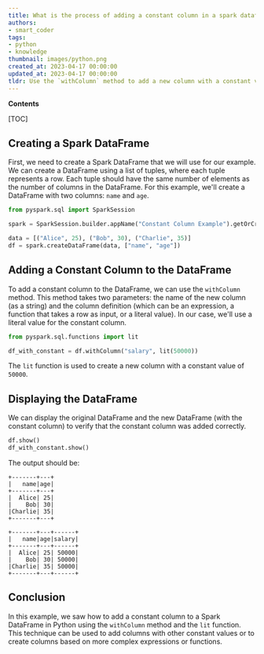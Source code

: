 ```yaml
---
title: What is the process of adding a constant column in a spark dataframe?
authors:
- smart_coder
tags:
- python
- knowledge
thumbnail: images/python.png
created_at: 2023-04-17 00:00:00
updated_at: 2023-04-17 00:00:00
tldr: Use the `withColumn` method to add a new column with a constant value to a Spark DataFrame.
---
```


**Contents**

[TOC]

## Creating a Spark DataFrame

First, we need to create a Spark DataFrame that we will use for our example. We can create a DataFrame using a list of tuples, where each tuple represents a row. Each tuple should have the same number of elements as the number of columns in the DataFrame. For this example, we'll create a DataFrame with two columns: `name` and `age`.

```python
from pyspark.sql import SparkSession

spark = SparkSession.builder.appName("Constant Column Example").getOrCreate()

data = [("Alice", 25), ("Bob", 30), ("Charlie", 35)]
df = spark.createDataFrame(data, ["name", "age"])
```

## Adding a Constant Column to the DataFrame

To add a constant column to the DataFrame, we can use the `withColumn` method. This method takes two parameters: the name of the new column (as a string) and the column definition (which can be an expression, a function that takes a row as input, or a literal value). In our case, we'll use a literal value for the constant column.

```python
from pyspark.sql.functions import lit

df_with_constant = df.withColumn("salary", lit(50000))
```

The `lit` function is used to create a new column with a constant value of `50000`.

## Displaying the DataFrame

We can display the original DataFrame and the new DataFrame (with the constant column) to verify that the constant column was added correctly.

```python
df.show()
df_with_constant.show()
```

The output should be:

```
+-------+---+
|   name|age|
+-------+---+
|  Alice| 25|
|    Bob| 30|
|Charlie| 35|
+-------+---+

+-------+---+------+
|   name|age|salary|
+-------+---+------+
|  Alice| 25| 50000|
|    Bob| 30| 50000|
|Charlie| 35| 50000|
+-------+---+------+
```

## Conclusion

In this example, we saw how to add a constant column to a Spark DataFrame in Python using the `withColumn` method and the `lit` function. This technique can be used to add columns with other constant values or to create columns based on more complex expressions or functions.
